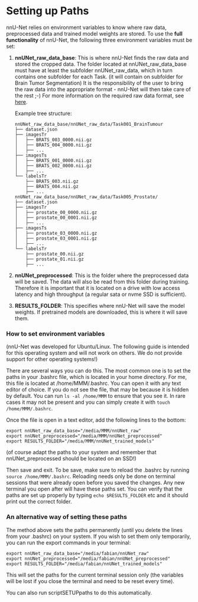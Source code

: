 # Setting up Paths
nnU-Net relies on environment variables to know where raw data, preprocessed data and trained model weights are stored. 
To use the **full functionality** of nnU-Net, the following three environment variables must be set:

1) **nnUNet_raw_data_base**: This is where nnU-Net finds the raw data and stored the cropped data. The folder located at 
nnUNet_raw_data_base must have at least the subfolder nnUNet_raw_data, which in turn contains one subfolder for each Task. (it will contain on subfolder for Brain Tumor Segmentation) 
It is the responsibility of the user to bring the raw data into the appropriate format - nnU-Net will then take care of 
the rest ;-) For more information on the required raw data format, see [here](dataset_conversion.md).

    Example tree structure:
    ```
    nnUNet_raw_data_base/nnUNet_raw_data/Task001_BrainTumour
    ├── dataset.json
    ├── imagesTr
    │   ├── BRATS_003_0000.nii.gz
    │   ├── BRATS_004_0000.nii.gz
    │   ├── ...
    ├── imagesTs
    │   ├── BRATS_001_0000.nii.gz
    │   ├── BRATS_002_0000.nii.gz
    │   ├── ...
    └── labelsTr
        ├── BRATS_003.nii.gz
        ├── BRATS_004.nii.gz
        ├── ...
    nnUNet_raw_data_base/nnUNet_raw_data/Task005_Prostate/
    ├── dataset.json
    ├── imagesTr
    │   ├── prostate_00_0000.nii.gz
    │   ├── prostate_00_0001.nii.gz
    │   ├── ...
    ├── imagesTs
    │   ├── prostate_03_0000.nii.gz
    │   ├── prostate_03_0001.nii.gz
    │   ├── ...
    └── labelsTr
        ├── prostate_00.nii.gz
        ├── prostate_01.nii.gz
        ├── ...
    ```

2) **nnUNet_preprocessed**: This is the folder where the preprocessed data will be saved. The data will also be read from 
this folder during training. Therefore it is important that it is located on a drive with low access latency and high 
throughput (a regular sata or nvme SSD is sufficient).

3) **RESULTS_FOLDER**: This specifies where nnU-Net will save the model weights. If pretrained models are downloaded, this 
is where it will save them.

### How to set environment variables
(nnU-Net was developed for Ubuntu/Linux. The following guide is intended for this operating system and will not work on 
others. We do not provide support for other operating systems!)

There are several ways you can do this. The most common one is to set the paths in your .bashrc file, which is located 
in your home directory. For me, this file is located at /home/MMM/.bashrc. You can open it with any text editor of 
choice. If you do not see the file, that may be because it is hidden by default. You can run `ls -al /home/MMM` to 
ensure that you see it. In rare cases it may not be present and you can simply create it with `touch /home/MMM/.bashrc`.

Once the file is open in a text editor, add the following lines to the bottom:
```
export nnUNet_raw_data_base="/media/MMM/nnUNet_raw"
export nnUNet_preprocessed="/media/MMM/nnUNet_preprocessed"
export RESULTS_FOLDER="/media/MMM/nnUNet_trained_models"
```

(of course adapt the paths to your system and remember that nnUNet_preprocessed should be located on an SSD!)

Then save and exit. To be save, make sure to reload the .bashrc by running `source /home/MMM/.bashrc`. Reloading 
needs only be done on terminal sessions that were already open before you saved the changes. Any new terminal you open 
after will have these paths set. You can verify that the paths are set up properly by typing `echo $RESULTS_FOLDER` 
etc and it should print out the correct folder.

### An alternative way of setting these paths
The method above sets the paths permanently (until you delete the lines from your .bashrc) on your system. If you wish 
to set them only temporarily, you can run the export commands in your terminal:

```
export nnUNet_raw_data_base="/media/fabian/nnUNet_raw"
export nnUNet_preprocessed="/media/fabian/nnUNet_preprocessed"
export RESULTS_FOLDER="/media/fabian/nnUNet_trained_models"
```

This will set the paths for the current terminal session only (the variables will be lost if you close the terminal 
and need to be reset every time).

You can also run scriptSETUPpaths to do this automatically.


